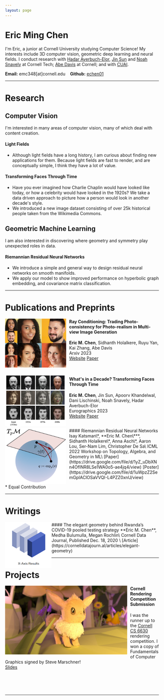 ```yaml
---
layout: page
---
```



# Eric Ming Chen
I'm Eric, a junior at Cornell University studying Computer
Science! My interests include 3D computer vision, geometric deep
learning and neural fields. I conduct research with [Hadar
Averbuch-Elor](https://www.cs.cornell.edu/~hadarelor/), [Jin
Sun](https://www.cs.cornell.edu/~jinsun/) and [Noah
Snavely](https://www.cs.cornell.edu/~snavely/) at Cornell Tech; [Abe
Davis](http://abedavis.com) at Cornell; and
with [CUAI](https://cuai.github.io/).

**Email:** emc348[at]cornell.edu &nbsp;&nbsp; **Github:** [echen01](https://github.com/echen01)

---

# Research
## Computer Vision
I'm interested in many areas of computer vision, many of which deal
with content creation. 

#### Light Fields
- Although light fields have a long history, I am curious about
  finding new applications for them. Because light
  fields are fast to render, and are conceptually simple, I think they
  have a lot of value. 
  
#### Transforming Faces Through Time
- Have you ever imagined how Charlie Chaplin would have looked like
  today, or how a celebrity would have looked in the 1920s? We take a
  data driven approach to picture how a person would look in another decade's
  style. 
- We introduced a new image dataset consisting of over 25k historical people taken from
  the Wikimedia Commons. 

## Geometric Machine Learning
I am also interested in discovering where geometry and symmetry play
unexpected roles in data. 
#### Riemannian Residual Neural Networks
- We introduce a simple and general way to design residual neural
  networks on smooth manifolds. 
-  We apply our model to show improved performance on hyperbolic
    graph embedding, and covariance matrix classification. 
  
---

# Publications and Preprints
<img src="/assets/raycond.png" alt="Faces Mapped to Different Viewpoints"
style="float: left; padding: 0px 10px 0px 0px" width=200px>
#### Ray Conditioning: Trading Photo-consistency for Photo-realism in Multi-view Image Generation
**Eric M. Chen**, Sidhanth Holalkere, Ruyu Yan, Kai Zhang, Abe Davis\
 Arxiv 2023\
[Website](https://ray-cond.github.io)
[Paper](https://arxiv.org/abs/2304.13681)

<br>

<img src="/assets/ftt.png" alt="Faces Transformed Across Decades"
style="float: left; padding: 0px 10px 0px 0px" width=200px>
#### What's in a Decade? Transforming Faces Through Time
**Eric M. Chen**, Jin Sun, Apoorv Khandelwal, Dani Lischinski, Noah Snavely, Hadar Averbuch-Elor\
 Eurographics 2023\
[Website](https://facesthroughtime.github.io)
[Paper](https://arxiv.org/abs/2210.06642)

<br>

<img src="/assets/rresnet.png" alt="RResNet" style="float: left;padding: 0px 10px 0px 0px" width=200px>
#### Riemannian Residual Neural Networks
Isay Katsman\*, **Eric M. Chen\***, Sidhanth Holalkere\*, Anna Asch\*, Aaron
Lou, Ser-Nam Lim, Christopher De Sa\
ICML 2022 Workshop on Topology, Algebra, and Geometry in ML\
[Paper](https://drive.google.com/file/d/1yZ_uDbXNn4OfINR8LSe1WA0o5-ae4jq4/view)
[Poster](https://drive.google.com/file/d/1uWpzZ2SemGpIAClOSaVVQI-L4PZZ0xnU/view)


 \* Equal Contribution
 
---

<!-- ## Activities -->
<!-- <p align="center"> -->
<!-- <img src="/assets/activities/applefest.jpg" width="85%"/><br> -->
<!-- Celebrating Ithaca Apple Fest [2021] -->
<!-- </p> -->

<!-- <p align="center"> -->
<!-- <img src="/assets/activities/graduation.jpg" width="85%"/><br> -->
<!-- Receiving my Stuy diploma from Mr. Blay after a year of online schooling [2021] -->
<!-- </p> -->

<!-- <p align="center"> -->
<!-- <img src="/assets/activities/pumpkin_patch.png" width="85%"/><br> -->
<!-- Volunteering with StuyPulse and Bloomberg Philanthropies [2019] -->
<!-- </p> -->


# Writings
<img src="/assets/covid.png" alt="Slice of Cube" style="float: left" height=150px>
#### The elegant geometry behind Rwanda’s COVID-19 pooled testing strategy 
**Eric M. Chen**, Medha Bulumulla, Megan Rochlin\
Cornell Data Journal, Published Dec. 18, 2020 \
[Article](https://cornelldatajourn.al/articles/elegant-geometry)


---


# Projects
<img src="/assets/eevee_4096spp.jpg" alt="Eevee Render" style="float:
left; padding: 0px 10px 0px 0px" height=225px>
#### Cornell Rendering Competition Submission
<!-- ![Eevee Render](/assets/eevee_4096spp.jpg) -->
I was the runner up to the [Cornell CS
6630](http://www.cs.cornell.edu/courses/cs6630/2022fa/) rendering
competition. I won a copy of Fundamentals of Computer Graphics signed
by Steve Marschner!\
[Slides](https://docs.google.com/presentation/d/1sD9ssQDia5MyNVh9C2T2vm0nJKu6AfuB9uah9HGy74Y/edit?usp=sharing)\
<br>
<br>
<br>
<br>

---

<!-- ## Coursework -- In Progress -->
<!-- - KOREA 1102: Elementary Korean II -->
<!-- - PHYS 2217: Honors Electricity and Magnetism -->
<!-- - CS 4820: Introduction to Algorithms -->
<!-- - CS 5625: Interactive Computer Graphics -->
<!-- - ORIE 6334: Combinatorial Optimization -->
